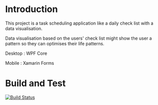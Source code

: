 # Introduction 
This project is a task scheduling application like a daily check list with a data visualisation.

Data visualisation based on the users' check list might show the user a pattern so they can optimises their life patterns.

Desktop : WPF Core

Mobile : Xamarin Forms

# Build and Test
 
[![Build Status](https://dev.azure.com/GoodSSen/DailyQuestTimeScheduler/_apis/build/status/WPF%20Core%20Continuous%20Integration%20Build?branchName=master)](https://dev.azure.com/GoodSSen/DailyQuestTimeScheduler/_build/latest?definitionId=1&branchName=master)


